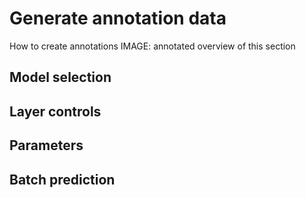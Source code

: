 # Generate annotation data

How to create annotations
IMAGE: annotated overview of this section

## Model selection

## Layer controls

## Parameters

## Batch prediction

